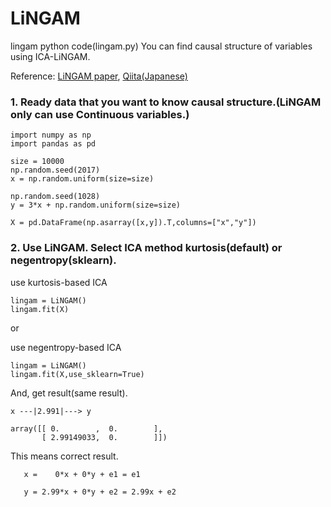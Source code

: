 # LiNGAM
lingam python code(lingam.py)
You can find causal structure of variables using ICA-LiNGAM.

Reference: [LiNGAM paper](http://www.jmlr.org/papers/volume7/shimizu06a/shimizu06a.pdf), [Qiita(Japanese)](https://qiita.com/ragAgar/items/131b17171b93f63d6475)

### 1. Ready data that you want to know causal structure.(LiNGAM only can use Continuous variables.)

```python3
import numpy as np
import pandas as pd

size = 10000
np.random.seed(2017)
x = np.random.uniform(size=size)

np.random.seed(1028)
y = 3*x + np.random.uniform(size=size)

X = pd.DataFrame(np.asarray([x,y]).T,columns=["x","y"])
```

### 2. Use LiNGAM. Select ICA method kurtosis(default) or negentropy(sklearn).

use kurtosis-based ICA
```python3
lingam = LiNGAM()
lingam.fit(X)
```

or 

use negentropy-based ICA
```python3
lingam = LiNGAM()
lingam.fit(X,use_sklearn=True)
```

And, get result(same result).

```result
x ---|2.991|---> y

array([[ 0.        ,  0.        ],
       [ 2.99149033,  0.        ]])
```      

This means correct result.

       x =    0*x + 0*y + e1 = e1
  
       y = 2.99*x + 0*y + e2 = 2.99x + e2
